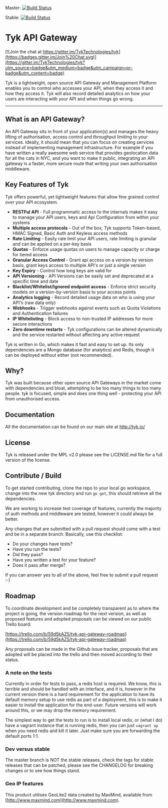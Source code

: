 Master: [![Build Status](https://travis-ci.org/TykTechnologies/tyk.svg?branch=master)](https://travis-ci.org/TykTechnologies/tyk)

Stable: [![Build Status](https://travis-ci.org/TykTechnologies/tyk.svg?branch=stable)](https://travis-ci.org/TykTechnologies/tyk)

# Tyk API Gateway ##

[![Join the chat at https://gitter.im/TykTechnologies/tyk](https://badges.gitter.im/Join%20Chat.svg)](https://gitter.im/TykTechnologies/tyk?utm_source=badge&utm_medium=badge&utm_campaign=pr-badge&utm_content=badge)

Tyk is a lightweight, open source API Gateway and Management Platform enables you to control who accesses your API, when they access it and how they access it. Tyk will
also record detailed analytics on how your users are interacting with your API and when things go wrong.

***

## What is an API Gateway? ##

An API Gateway sits in front of your application(s) and manages the heavy lifting of authorisation, access control and throughput limiting to your services. Ideally, 
it should mean that you can focus on creating services instead of implementing management infrastructure. For example if you have written a really awesome web service
that provides geolocation data for all the cats in NYC, and you want to make it public, integrating an API gateway is a faster, more secure route that writing your own 
authorisation middleware.

## Key Features of Tyk ##

Tyk offers powerful, yet lightweight features that allow fine grained control over your API ecosystem.

* **RESTFul API** - Full programmatic access to the internals makes it easy to manage your API users, keys and Api Configuration from within your systems
* **Multiple access protocols** - Out of the box, Tyk supports Token-based, HMAC Signed, Basic Auth and Keyless access methods
* **Rate Limiting** - Easily rate limit your API users, rate limiting is granular and can be applied on a per-key basis
* **Quotas** - Enforce usage quotas on users to manage capacity or charge for tiered access
* **Granular Access Control** - Grant api access on a version by version basis, grant keys access to multiple API's or just a single version
* **Key Expiry** - Control how long keys are valid for
* **API Versioning** - API Versions can be easily set and deprecated at a specific time and date
* **Blacklist/Whitelist/Ignored endpoint access** - Enforce strict security models on a version-by-version basis to your access points
* **Analytics logging** - Record detailed usage data on who is using your API's (raw data only)
* **Webhooks** - Trigger webhooks against events such as Quota Violations and Authentication failures
* **IP Whitelisting** - Block access to non-trusted IP addresses for more secure interactions
* **Zero downtime restarts** - Tyk configurations can be altered dynamically and the service restarted without affecting any active request


Tyk is written in Go, which makes it fast and easy to set up. Its only dependencies are a Mongo database (for analytics) and Redis, 
though it can be deployed without either (not recommended).

## Why? ##

Tyk was built because other open source API Gateways in the market come with dependencies and bloat, attempting to be too many things to too many people. tyk is focused,
simple and does one thing well - protecting your API from unauthorised access.

## Documentation ##

All the documentation can be found on our main site at http://tyk.io/

## License ##

Tyk is released under the MPL v2.0 please see the LICENSE.md file for a full version of the license.

## Contribute / Build ##

To get started contributing, clone the repo to your local go workspace, change into the new tyk directory and run `go get`, this should retrieve all the dependencies.

We are working to increase test coverage of features, currently the majority of auth methods and middleware are tested, however it could always be better.

Any changes that are submitted with a pull request should come with a test and be in a separate branch. Basically, use this checklist:

- Do your changes have tests?
- Have you run the tests?
- Did they pass?
- Have you written a test for your feature?
- Does it pass after merge?

If you can answer yes to all of the above, feel free to submit a pull request :-)

## Roadmap

To coordinate development and be completely transparent as to where the project is going, the version roadmap for the next version, as well as proposed features
and adopted proposals can be viewed on our public Trello board:

[https://trello.com/b/59d5kAZ5/tyk-api-gateway-roadmap](https://trello.com/b/59d5kAZ5/tyk-api-gateway-roadmap)

Any proposals can be made in the Github issue tracker, proposals that are adopted will be placed into the trello and then moved according to their status.

### A note on the tests

Currently in order for tests to pass, a redis host is required. We know, this is terrible and should be handled with an interface, and it is, however
in the current version there is a hard requirement for the application to have its default memory setup to use redis as part of a deployment, this is
to make it easier to install the application for the end-user. Future versions will work around this, or we may drop the memory requirement.

The simplest way to get the tests to run is to install local redis, or (what I do) have a vagrant instance that is running redis, then you can just `vagrant up`
when you need redis and kill it later. Just make sure you are forwarding the default ports 1:1.

### Dev versus stable

The master branch is NOT the stable releases, check the tags for stable releases that can be patched, please see the CHANGELOG for breaking changes or to see how things stand.

### Geo IP features

This product utilises GeoLite2 data created by MaxMind, available from [http://www.maxmind.com](http://www.maxmind.com).
